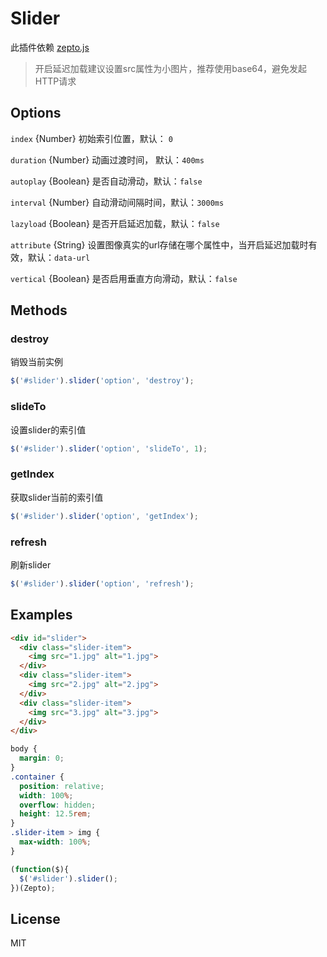 # Slider

此插件依赖 [zepto.js](http://zeptojs.com/)

> 开启延迟加载建议设置src属性为小图片，推荐使用base64，避免发起HTTP请求

## Options

`index` {Number} 初始索引位置，默认： `0`

`duration` {Number} 动画过渡时间， 默认：`400ms`

`autoplay` {Boolean} 是否自动滑动，默认：`false`

`interval` {Number} 自动滑动间隔时间，默认：`3000ms`

`lazyload` {Boolean} 是否开启延迟加载，默认：`false`

`attribute` {String} 设置图像真实的url存储在哪个属性中，当开启延迟加载时有效，默认：`data-url`

`vertical` {Boolean} 是否启用垂直方向滑动，默认：`false`

## Methods

### destroy  
销毁当前实例  

```js
$('#slider').slider('option', 'destroy');
```
### slideTo  
设置slider的索引值  

```js
$('#slider').slider('option', 'slideTo', 1);
```
### getIndex  
获取slider当前的索引值  

```js
$('#slider').slider('option', 'getIndex');
```
### refresh  
刷新slider  

```js
$('#slider').slider('option', 'refresh');
```

## Examples

```html
<div id="slider">
  <div class="slider-item">
    <img src="1.jpg" alt="1.jpg">
  </div>
  <div class="slider-item">
    <img src="2.jpg" alt="2.jpg">
  </div>
  <div class="slider-item">
    <img src="3.jpg" alt="3.jpg">
  </div>
</div>
```

```css
body {
  margin: 0;
}
.container {
  position: relative;
  width: 100%;
  overflow: hidden;
  height: 12.5rem;
}
.slider-item > img {
  max-width: 100%;
}
```

```js
(function($){
  $('#slider').slider();
})(Zepto);

```

## License

MIT
